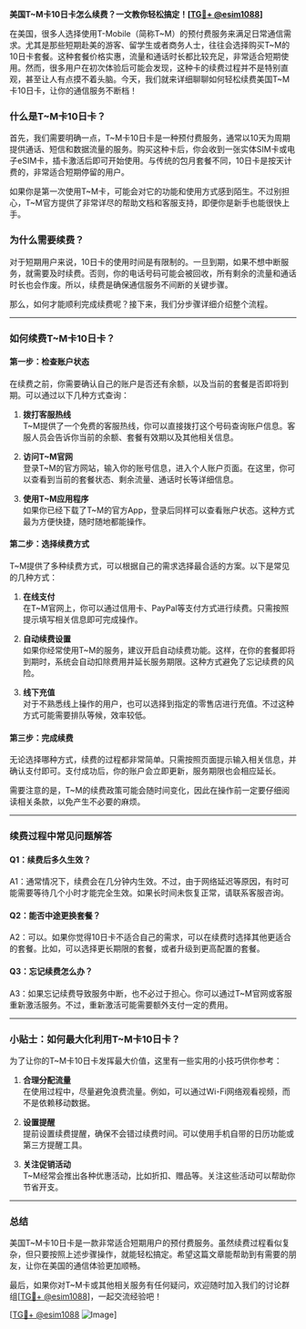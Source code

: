 **美国T~M卡10日卡怎么续费？一文教你轻松搞定！[[TG💪+ @esim1088](https://t.me/s/esim1088)]**

在美国，很多人选择使用T-Mobile（简称T~M）的预付费服务来满足日常通信需求。尤其是那些短期赴美的游客、留学生或者商务人士，往往会选择购买T~M的10日卡套餐。这种套餐价格实惠，流量和通话时长都比较充足，非常适合短期使用。然而，很多用户在初次体验后可能会发现，这种卡的续费过程并不是特别直观，甚至让人有点摸不着头脑。今天，我们就来详细聊聊如何轻松续费美国T~M卡10日卡，让你的通信服务不断档！

### **什么是T~M卡10日卡？**

首先，我们需要明确一点，T~M卡10日卡是一种预付费服务，通常以10天为周期提供通话、短信和数据流量的服务。购买这种卡后，你会收到一张实体SIM卡或电子eSIM卡，插卡激活后即可开始使用。与传统的包月套餐不同，10日卡是按天计费的，非常适合短期停留的用户。

如果你是第一次使用T~M卡，可能会对它的功能和使用方式感到陌生。不过别担心，T~M官方提供了非常详尽的帮助文档和客服支持，即便你是新手也能很快上手。

### **为什么需要续费？**

对于短期用户来说，10日卡的使用时间是有限制的。一旦到期，如果不想中断服务，就需要及时续费。否则，你的电话号码可能会被回收，所有剩余的流量和通话时长也会作废。所以，续费是确保通信服务不间断的关键步骤。

那么，如何才能顺利完成续费呢？接下来，我们分步骤详细介绍整个流程。

---

### **如何续费T~M卡10日卡？**

#### **第一步：检查账户状态**
在续费之前，你需要确认自己的账户是否还有余额，以及当前的套餐是否即将到期。可以通过以下几种方式查询：

1. **拨打客服热线**  
   T~M提供了一个免费的客服热线，你可以直接拨打这个号码查询账户信息。客服人员会告诉你当前的余额、套餐有效期以及其他相关信息。
   
2. **访问T~M官网**  
   登录T~M的官方网站，输入你的账号信息，进入个人账户页面。在这里，你可以查看到当前的套餐状态、剩余流量、通话时长等详细信息。

3. **使用T~M应用程序**  
   如果你已经下载了T~M的官方App，登录后同样可以查看账户状态。这种方式最为方便快捷，随时随地都能操作。

#### **第二步：选择续费方式**
T~M提供了多种续费方式，可以根据自己的需求选择最合适的方案。以下是常见的几种方式：

1. **在线支付**  
   在T~M官网上，你可以通过信用卡、PayPal等支付方式进行续费。只需按照提示填写相关信息即可完成操作。

2. **自动续费设置**  
   如果你经常使用T~M的服务，建议开启自动续费功能。这样，在你的套餐即将到期时，系统会自动扣除费用并延长服务期限。这种方式避免了忘记续费的风险。

3. **线下充值**  
   对于不熟悉线上操作的用户，也可以选择到指定的零售店进行充值。不过这种方式可能需要排队等候，效率较低。

#### **第三步：完成续费**
无论选择哪种方式，续费的过程都非常简单。只需按照页面提示输入相关信息，并确认支付即可。支付成功后，你的账户会立即更新，服务期限也会相应延长。

需要注意的是，T~M的续费政策可能会随时间变化，因此在操作前一定要仔细阅读相关条款，以免产生不必要的麻烦。

---

### **续费过程中常见问题解答**

#### **Q1：续费后多久生效？**
A1：通常情况下，续费会在几分钟内生效。不过，由于网络延迟等原因，有时可能需要等待几个小时才能完全生效。如果长时间未恢复正常，请联系客服咨询。

#### **Q2：能否中途更换套餐？**
A2：可以。如果你觉得10日卡不适合自己的需求，可以在续费时选择其他更适合的套餐。比如，可以选择更长期限的套餐，或者升级到更高配置的套餐。

#### **Q3：忘记续费怎么办？**
A3：如果忘记续费导致服务中断，也不必过于担心。你可以通过T~M官网或客服重新激活服务。不过，重新激活可能需要额外支付一定的费用。

---

### **小贴士：如何最大化利用T~M卡10日卡？**

为了让你的T~M卡10日卡发挥最大价值，这里有一些实用的小技巧供你参考：

1. **合理分配流量**  
   在使用过程中，尽量避免浪费流量。例如，可以通过Wi-Fi网络观看视频，而不是依赖移动数据。

2. **设置提醒**  
   提前设置续费提醒，确保不会错过续费时间。可以使用手机自带的日历功能或第三方提醒工具。

3. **关注促销活动**  
   T~M经常会推出各种优惠活动，比如折扣、赠品等。关注这些活动可以帮助你节省开支。

---

### **总结**

美国T~M卡10日卡是一款非常适合短期用户的预付费服务。虽然续费过程看似复杂，但只要按照上述步骤操作，就能轻松搞定。希望这篇文章能帮助到有需要的朋友，让你在美国的通信体验更加顺畅。

最后，如果你对T~M卡或其他相关服务有任何疑问，欢迎随时加入我们的讨论群组[[TG💪+ @esim1088](https://t.me/s/esim1088)]，一起交流经验吧！

[[TG💪+ @esim1088](https://t.me/s/esim1088) ![Image](https://i.postimg.cc/4NQfJmqS/Snipaste-2025-05-13-00-14-12.png)]